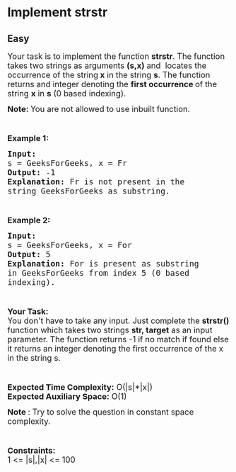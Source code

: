 # Implement strstr
## Easy
<div class="problem-statement" style="user-select: auto;">
                <p style="user-select: auto;"></p><p style="user-select: auto;"><span style="font-size: 18px; user-select: auto;">Your task is to implement the function <strong style="user-select: auto;">strstr</strong>. The function takes two strings as&nbsp;arguments <strong style="user-select: auto;">(s,x)</strong> and&nbsp;&nbsp;locates the occurrence of the string<strong style="user-select: auto;"> x</strong>&nbsp;in the string <strong style="user-select: auto;">s</strong>.&nbsp;The function returns and integer denoting the <strong style="user-select: auto;">first occurrence </strong>of the string <strong style="user-select: auto;">x</strong> in <strong style="user-select: auto;">s</strong> (0 based indexing).</span></p>

<p style="user-select: auto;"><strong style="user-select: auto;"><span style="font-size: 18px; user-select: auto;">Note:&nbsp;</span></strong><span style="font-size: 18px; user-select: auto;">You are not allowed to use inbuilt function.</span></p>

<p style="user-select: auto;">&nbsp;</p>

<p style="user-select: auto;"><span style="font-size: 18px; user-select: auto;"><strong style="user-select: auto;">Example 1:</strong></span></p>

<pre style="user-select: auto;"><span style="font-size: 18px; user-select: auto;"><strong style="user-select: auto;">Input:
</strong>s = GeeksForGeeks, x = Fr
<strong style="user-select: auto;">Output: </strong>-1<strong style="user-select: auto;">
Explanation: </strong>Fr is not present in the
string GeeksForGeeks as substring.<strong style="user-select: auto;">
</strong></span></pre>

<p style="user-select: auto;">&nbsp;</p>

<p style="user-select: auto;"><span style="font-size: 18px; user-select: auto;"><strong style="user-select: auto;">Example 2:</strong></span></p>

<pre style="user-select: auto;"><span style="font-size: 18px; user-select: auto;"><strong style="user-select: auto;">Input:
</strong>s = GeeksForGeeks, x = For
<strong style="user-select: auto;">Output: </strong>5<strong style="user-select: auto;">
Explanation: </strong>For is present as substring
in GeeksForGeeks from index 5 (0 based
indexing).</span>
</pre>

<p style="user-select: auto;">&nbsp;</p>

<p style="user-select: auto;"><strong style="user-select: auto;"><span style="font-size: 18px; user-select: auto;">Your Task:</span></strong><br style="user-select: auto;">
<span style="font-size: 18px; user-select: auto;">You don't have to take any input. Just complete the <strong style="user-select: auto;">strstr() </strong>function which takes two strings <strong style="user-select: auto;">str, target</strong> as an input parameter. The function returns -1 if no match if found else it returns an integer denoting the first occurrence of the x in the string s.</span></p>

<p style="user-select: auto;">&nbsp;</p>

<p style="user-select: auto;"><span style="font-size: 18px; user-select: auto;"><strong style="user-select: auto;">Expected Time Complexity:</strong>&nbsp;O(|s|*|x|)<br style="user-select: auto;">
<strong style="user-select: auto;">Expected Auxiliary Space:</strong>&nbsp;O(1)</span></p>

<p style="user-select: auto;"><span style="font-size: 18px; user-select: auto;"><strong style="user-select: auto;">Note </strong>: Try to solve the question in constant space complexity.</span></p>

<p style="user-select: auto;">&nbsp;</p>

<p style="user-select: auto;"><span style="font-size: 18px; user-select: auto;"><strong style="user-select: auto;">Constraints:</strong><br style="user-select: auto;">
1 &lt;= |s|,|x| &lt;= 100</span></p>
 <p style="user-select: auto;"></p>
            </div>